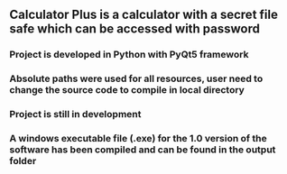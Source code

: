 ## Calculator Plus is a calculator with a secret file safe which can be accessed with password
### Project is developed in Python with PyQt5 framework
### Absolute paths were used for all resources, user need to change the source code to compile in local directory
### Project is still in development
### A windows executable file (.exe) for the 1.0 version of the software has been compiled and can be found in the output folder
